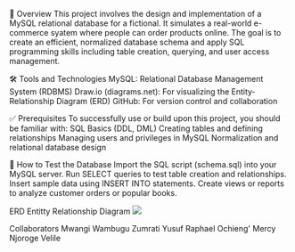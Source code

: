 📌 Overview
This project involves the design and implementation of a MySQL relational database for a fictional. It simulates a real-world e-commerce syatem where people can order products online. The goal is to create an efficient, normalized database schema and apply SQL programming skills including table creation, querying, and user access management.

🛠️ Tools and Technologies
MySQL: Relational Database Management System (RDBMS)
Draw.io (diagrams.net): For visualizing the Entity-Relationship Diagram (ERD)
GitHub: For version control and collaboration

✅ Prerequisites
To successfully use or build upon this project, you should be familiar with:
SQL Basics (DDL, DML)
Creating tables and defining relationships
Managing users and privileges in MySQL
Normalization and relational database design

🧪 How to Test the Database
Import the SQL script (schema.sql) into your MySQL server.
Run SELECT queries to test table creation and relationships.
Insert sample data using INSERT INTO statements.
Create views or reports to analyze customer orders or popular books.
 
 ERD Entitty Relationship Diagram
<img src="ecommerce_database/e-commerce1.jpg">

 Collaborators
Mwangi Wambugu
Zumrati Yusuf
Raphael Ochieng'
Mercy Njoroge
Velile 